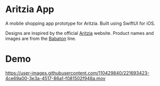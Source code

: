 # Aritzia App

A mobile shopping app prototype for Aritzia. Built using SwiftUI for iOS. 

Designs are inspired by the official [Aritzia](https://www.aritzia.com/) website. Product names and images are from the [Babaton](https://www.aritzia.com/en/brands/t-babaton) line.

# Demo


https://user-images.githubusercontent.com/110429840/221693423-4ce69a00-3e3a-4517-86a1-f081502f948a.mov

